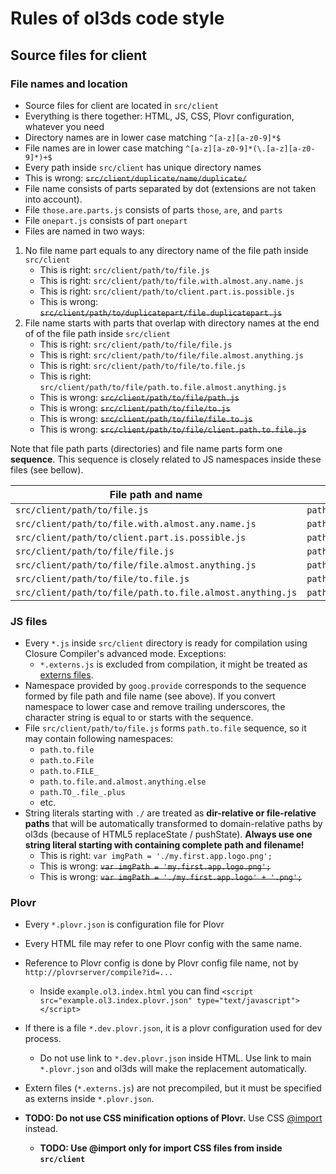# Rules of ol3ds code style

## Source files for client

### File names and location
* Source files for client are located in `src/client`
* Everything is there together: HTML, JS, CSS, Plovr configuration, whatever you need
* Directory names are in lower case matching `^[a-z][a-z0-9]*$`
* File names are in lower case matching `^[a-z][a-z0-9]*(\.[a-z][a-z0-9]*)+$`
* Every path inside `src/client` has unique directory names
 * This is wrong: ~~`src/client/duplicate/name/duplicate/`~~
* File name consists of parts separated by dot (extensions are not taken into account).
 * File `those.are.parts.js` consists of parts `those`, `are`, and `parts`
 * File `onepart.js` consists of part `onepart`
* Files are named in two ways: 
 1. No file name part equals to any directory name of the file path inside `src/client`
    * This is right: `src/client/path/to/file.js`
    * This is right: `src/client/path/to/file.with.almost.any.name.js`
    * This is right: `src/client/path/to/client.part.is.possible.js`
    * This is wrong: ~~`src/client/path/to/duplicatepart/file.duplicatepart.js`~~
 2. File name starts with parts that overlap with directory names at the end of of the file path inside `src/client`
    * This is right: `src/client/path/to/file/file.js`
    * This is right: `src/client/path/to/file/file.almost.anything.js`
    * This is right: `src/client/path/to/file/to.file.js`
    * This is right: `src/client/path/to/file/path.to.file.almost.anything.js`
    * This is wrong: ~~`src/client/path/to/file/path.js`~~
    * This is wrong: ~~`src/client/path/to/file/to.js`~~
    * This is wrong: ~~`src/client/path/to/file/file.to.js`~~
    * This is wrong: ~~`src/client/path/to/file/client.path.to.file.js`~~

Note that file path parts (directories) and file name parts form one **sequence**. This sequence is closely related to JS namespaces inside these files (see bellow).

File path and name | Formed sequence
--- | ---
`src/client/path/to/file.js` | `path.to.file`
`src/client/path/to/file.with.almost.any.name.js` | `path.to.file.with.almost.any.name`
`src/client/path/to/client.part.is.possible.js` | `path.to.client.part.is.possible`
`src/client/path/to/file/file.js` | `path.to.file`
`src/client/path/to/file/file.almost.anything.js` | `path.to.file.almost.anything`
`src/client/path/to/file/to.file.js` | `path.to.file`
`src/client/path/to/file/path.to.file.almost.anything.js` | `path.to.file.almost.anything.js`

### JS files
* Every `*.js` inside `src/client` directory is ready for compilation using Closure Compiler's advanced mode. Exceptions:
  * `*.externs.js` is excluded from compilation, it might be treated as [externs files](https://developers.google.com/closure/compiler/docs/api-tutorial3).
* Namespace provided by `goog.provide` corresponds to the sequence formed by file path and file name (see above). If you convert namespace to lower case and remove trailing underscores, the character string is equal to or starts with the sequence.
 * File `src/client/path/to/file.js` forms `path.to.file` sequence, so it may contain following namespaces:
    * `path.to.file`
    * `path.to.File`
    * `path.to.FILE_`
    * `path.to.file.and.almost.anything.else`
    * `path.TO_.file_.plus`
    * etc.
* String literals starting with `./` are treated as **dir-relative or file-relative paths** that will be automatically transformed to domain-relative paths by ol3ds (because of HTML5 replaceState / pushState). **Always use one string literal starting with containing complete path and filename!**
  * This is right: `var imgPath = './my.first.app.logo.png';`
  * This is wrong: ~~`var imgPath = 'my.first.app.logo.png';`~~
  * This is wrong: ~~`var imgPath = './my.first.app.logo' + '.png';`~~

### Plovr
* Every `*.plovr.json` is configuration file for Plovr
* Every HTML file may refer to one Plovr config with the same name.
* Reference to Plovr config is done by Plovr config file name, not by `http://plovrserver/compile?id=...`
  * Inside `example.ol3.index.html` you can find `<script src="example.ol3.index.plovr.json" type="text/javascript"></script>`
* If there is a file `*.dev.plovr.json`, it is a plovr configuration used for dev process.
  * Do not use link to `*.dev.plovr.json` inside HTML. Use link to main `*.plovr.json` and ol3ds will make the replacement automatically.
* Extern files (`*.externs.js`) are not precompiled, but it must be specified as externs inside `*.plovr.json`.

* **TODO: Do not use CSS minification options of Plovr.** Use CSS [@import](https://developer.mozilla.org/en-US/docs/Web/CSS/@import) instead.
  * **TODO: Use @import only for import CSS files from inside `src/client`**
